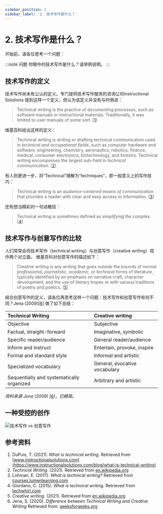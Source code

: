 ```yaml
---
sidebar_position: 2
sidebar_label: '2. 技术写作是什么？'
---
```


# 2. 技术写作是什么？

开始前，请各位思考一个问题：

:::note 问题
你眼中的技术写作是什么？请举例说明。
:::

## 技术写作的定义

技术写作尚未有公认的定义。专门提供技术写作服务的咨询公司Instructional Solutions
提到这样一个定义，但认为该定义并没有与时俱进：

> Technical writing is the practice of *documenting processes*,
> such as software manuals or instructional materials. Traditionally,
> it was limited to user manuals of some sort. [[1]]

维基百科给出这样的定义：

> Technical writing is writing or drafting technical communication used in
> *technical and occupational fields*, such as computer hardware and software,
> engineering, chemistry, aeronautics, robotics, finance, medical, consumer
> electronics, biotechnology, and forestry. Technical writing encompasses
> the largest sub-field in *technical communication*. [[2]]

有人则更进一步，将“Technical”理解为“techniques”，即一般意义上的写作技巧：

> Technical writing is an *audience-centered means of communication* that
> provides a reader with clear and easy access to information. [[3]]

还有想当精彩的一句话概括：

> Technical writing is sometimes defined as *simplifying the complex*. [[4]]

## 技术写作与创意写作的比较

人们常常会将技术写作（technical writing）与创意写作（creative writing）视作两个对立面。
维基百科对创意写作的描述如下：

> Creative writing is any writing that goes outside the bounds of normal
> *professional, journalistic, academic, or technical* forms of literature,
> typically identified by an emphasis on narrative craft, character
> development, and the use of literary tropes or with various traditions
> of poetry and poetics. [[5]]

结合创意写作的定义，请各位再思考这样一个问题：技术写作和创意写作有何不同？Jena (2009)[[6]]
做了如下总结：

|Technical Writing                         |Creative writing             |
|:-----------------------------------------|:----------------------------|
|Objective                                 |Subjective                   |
|Factual, straight-forward                 |Imaginative, symbolic        |
|Specific reader/audience                  |General reader/audience      |
|Inform and instruct                       |Entertain, provoke, inspire  |
|Formal and standard style                 |Informal and artistic        |
|Specialized vocabulary                    |General, evocative vocabulary|
|Sequentially and systematically organized |Arbitrary and artistic       |

*资料来源 Jena (2009) [[6]]，已精简。*

## 一种受控的创作

![技术写作 vs 创意写作](/img/tw/tw-vs-cw.svg)

## 参考资料

1. DuPuis, T. (2021). *What is technical writing*.
   Retrieved from [www.instructionalsolutions.com](https://www.instructionalsolutions.com/blog/what-is-technical-writing)
2. *Technical Writing*. (2021).
   Retrieved from [en.wikipedia.org](https://en.wikipedia.org/wiki/Technical_writing)
3. Lohman, E. (2017). *What is technical writing?*
   Retrieved from [courses.lumenlearning.com](https://courses.lumenlearning.com/technicalwriting/chapter/information-instructions-for-module-1_lecture-2/)
4. Giordano, C. (2015). *What is technical writing*.
   Retrieved from [techwhirl.com](https://techwhirl.com/what-is-technical-writing/)
5. *Creative writing*. (2021).
   Retrieved from [en.wikipedia.org](https://en.wikipedia.org/wiki/Creative_writing)
6. Jena, S. (2020). *Difference between Technical Writing and Creative Writing*
   Retrieved from: [geeksforgeeks.org](https://www.geeksforgeeks.org/difference-between-technical-writing-and-creative-writing/)

[1]: https://www.instructionalsolutions.com/blog/what-is-technical-writing
[2]: https://en.wikipedia.org/wiki/Technical_writing
[3]: https://courses.lumenlearning.com/technicalwriting/chapter/information-instructions-for-module-1_lecture-2/
[4]: https://techwhirl.com/what-is-technical-writing/
[5]: https://en.wikipedia.org/wiki/Creative_writing
[6]: https://www.geeksforgeeks.org/difference-between-technical-writing-and-creative-writing/